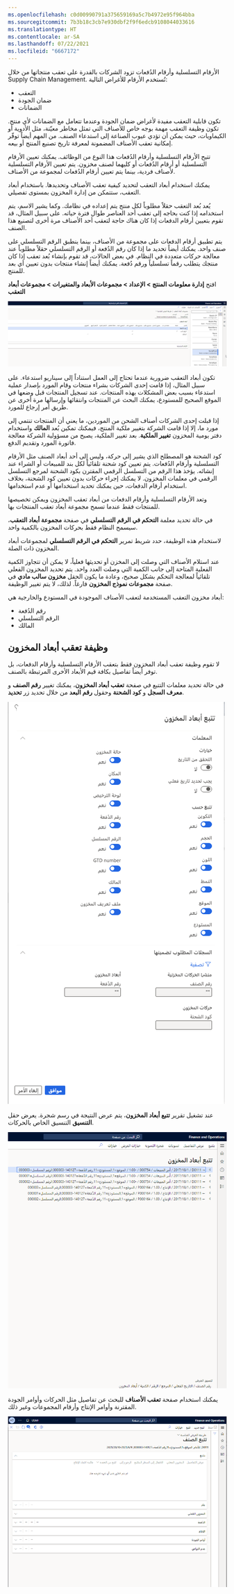 ```yaml
---
ms.openlocfilehash: c0d00990791a375659169a5c7b4972e95f964bba
ms.sourcegitcommit: 7b3b18c3cb7e930dbf2f9f6edcb9108044033616
ms.translationtype: HT
ms.contentlocale: ar-SA
ms.lasthandoff: 07/22/2021
ms.locfileid: "6667172"
---
```

الأرقام التسلسلية وأرقام الدُفعات تزود الشركات بالقدرة على تعقب منتجاتها من خلال Supply Chain Management. تُستخدم الأرقام للأغراض التالية:

- التعقب
- ضمان الجودة
- الضمانات

تكون قابلية التعقب مفيدة لأغراض ضمان الجودة وعندما تتعامل مع الضمانات لأي منتج. تكون وظيفة التعقب مهمة بوجه خاص للأصناف التي تمثل مخاطر معيّنة، مثل الأدوية أو الكيماويات، حيث يمكن أن تؤدي عيوب الصناعة إلى استدعاء الصنف. من المهم أيضاً توفّر إمكانية تعقب الأصناف المضمونة لمعرفة تاريخ تصنيع المنتج أو بيعه.

تتيح الأرقام التسلسلية وأرقام الدُفعات هذا النوع من الوظائف. يمكنك تعيين الأرقام التسلسلية أو أرقام الدُفعات أو كليهما لصنف مخزون. يتم تعيين الأرقام التسلسلية لأصناف فردية، بينما يتم تعيين أرقام الدُفعات لمجموعة من الأصناف.

يمكنك استخدام أبعاد التعقب لتحديد كيفية تعقب الأصناف وتحديدها. باستخدام أبعاد التعقب، ستتمكن من إدارة المخزون بمستوى تفصيلي.

يُعد بُعد التعقب حقلاً مطلوباً لكل منتج يتم إعداده في نظامك. وكما يشير الاسم، يتم استخدامه إذا كنت بحاجه إلى تعقب أحد العناصر طوال فترة حياته. على سبيل المثال، قد تقوم بتعيين أرقام الدفعات إذا كان هناك حاجة لتعقب أحد الأصناف مرة أخرى لتصنيع هذا الصنف. 

يتم تطبيق أرقام الدفعات على مجموعة من الأصناف، بينما ينطبق الرقم التسلسلي على صنف واحد. يمكنك أيضاً تحديد ما إذا كان رقم الدُفعة أو الرقم التسلسلي حقلاً مطلوباً عند معالجة حركات متعددة في النظام. في بعض الحالات، قد تقوم بإنشاء بُعد تعقب إذا كان منتجك يتطلب رقماً تسلسلياً ورقم دُفعة. يمكنك أيضاً إنشاء منتجات بدون تعيين أي بعد للمنتج.

افتح **إدارة معلومات المنتج > الإعداد > مجموعات الأبعاد والمتغيرات > مجموعات أبعاد التعقب**
 
[![لقطة شاشة لصفحة مجموعات أبعاد التعقب.](../media/tracking-dim-groups.png)](../media/tracking-dim-groups.png#lightbox)

تكون أبعاد التعقب ضرورية عندما تحتاج إلى العمل استناداً إلى سيناريو استدعاء. على سبيل المثال، إذا قامت إحدى الشركات بشراء منتجات وقام المورد بإصدار عملية استدعاء بسبب بعض المشكلات بهذه المنتجات. عند تسجيل المنتجات قبل وضعها في الموقع الصحيح للمستودع، يمكنك البحث عن المنتجات وانتقائها وإرسالها مرة أخرى عن طريق أمر إرجاع للمورد.

إذا قبلت إحدى الشركات أصناف الشحن من الموردين، ما يعني أن المنتجات تنتمي إلى مورد ما، إلا إذا قامت الشركة بتغيير ملكية المنتج، فيمكنك تمكين بُعد **المالك** واستخدام دفتر يومية المخزون **تغيير الملكية**. بعد تغيير الملكية، يصبح من مسؤولية الشركة معالجة فاتورة المورد وتقديم الدفع.

كود الشحنة هو المصطلح الذي يشير إلى حركة، وليس إلى أحد أبعاد الصنف مثل الأرقام التسلسلية وأرقام الدُفعات. يتم تعيين كود شحنة تلقائياً لكل بند للمبيعات أو الشراء عند إنشائه. يؤخذ هذا الرقم من التسلسل الرقمي المقترن بكود الشحنة لمرجع التسلسل الرقمي في معلمات المخزون. لا يمكنك إجراء حركات بدون تعيين كود الشحنة، بخلاف استخدام أرقام الدفعات، حين يمكنك تحديد استخدامها أو عدم استخدامها.

وتعد الأرقام التسلسلية وأرقام الدفعات من أبعاد تعقب المخزون ويمكن تخصيصها للمنتجات فقط عندما تسمح مجموعة أبعاد تعقب المنتجات بها.

في حالة تحديد معلمة **التحكم في الرقم التسلسلي** في صفحة **مجموعة أبعاد التعقب**، سيسمح النظام فقط بحركات المخزون بالكمية واحد.

لاستخدام هذه الوظيفة، حدد شريط تمرير **التحكم في الرقم التسلسلي** لمجموعات أبعاد المخزون ذات الصلة.

عند استلام الأصناف التي وصلت إلى المخزن أو تحديثها فعلياً، لا يمكن أن تتجاوز الكمية الفعلية المتاحة إلى جانب الكمية التي وصلت العدد واحد. يتم تحديد المخزون الفعلي تلقائياً لمعالجة التحكم بشكل صحيح، وعادة ما يكون الحقل **مخزون سالب مادي** في صفحة **مجموعات نموذج المخزون** فارغاً. لذلك، لا يتم تغيير الوظيفة.

أبعاد مخزون التعقب المستخدمة لتعقب الأصناف الموجودة في المستودع والخارجية هي:

- رقم الدُفعة
- الرقم التسلسلي
- المالك

## <a name="trace-inventory-dimensions-function"></a>وظيفة تعقب أبعاد المخزون 

لا تقوم وظيفة تعقب أبعاد المخزون فقط بتعقب الأرقام التسلسلية وأرقام الدفعات، بل توفر أيضاً تفاصيل بكافة قيم الأبعاد الأخرى المرتبطة بالصنف.

في حالة تحديد معلمات التتبع في صفحة **تعقب أبعاد المخزون**، يمكنك تغيير **رقم الصنف** و **معرف السجل** و **كود الشحنة** وحقول **رقم البعد** من خلال تحديد زر **تحديد**.
 
![لقطة شاشة لصفحة تعقب أبعاد المخزون. ](../media/trace-1.png)

عند تشغيل تقرير **تتبع أبعاد المخزون**، يتم عرض النتيجة في رسم شجرة. يعرض حقل **التنسيق** التنسيق الخاص بالحركات.
 
[![لقطة شاشة لتقرير تعقب أبعاد المخزون.](../media/trace-2.png)](../media/trace-2.png#lightbox)

يمكنك استخدام صفحة **تعقب الأصناف** للبحث عن تفاصيل مثل الحركات وأوامر الجودة المقترنة وأوامر الإنتاج وأرقام المجموعات وغير ذلك.
 
![لقطة شاشة لقسم التعقب في صفحه تعقب الأصناف.](../media/item-tracing.png)


